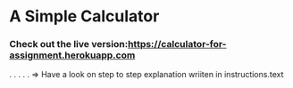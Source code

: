 # A Simple Calculator
### Check out the live version:https://calculator-for-assignment.herokuapp.com
.
.
.
.
.
=> Have a look on step to step explanation wriiten in instructions.text




